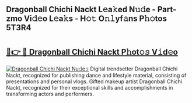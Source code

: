 ## Dragonball Chichi Nackt L𝚎a𝚔ed N𝚞𝚍e - Part-zmo Vi𝚍𝚎o L𝚎a𝚔s - H𝚘𝚝 O𝚗𝚕yf𝚊ns P𝚑𝚘tos 5T3R4

# <h2><a href="http://kf2438f.oniu.top/?m=Dragonball+Chichi+Nackt">🔗👉 🔴 Dragonball Chichi Nackt P𝚑ot𝚘𝚜 V𝚒d𝚎o</a></h2>

[![Dragonball Chichi Nackt Nu𝚍e𝚜](https://i.imgur.com/0qMVB7G.gif)](http://kf2438f.oniu.top/?m=Dragonball+Chichi+Nackt)
Digital trendsetter Dragonball Chichi Nackt, recognized for publishing dance and lifestyle material, consisting of presentations and personal vlogs. Gifted makeup artist Dragonball Chichi Nackt, recognized for their exceptional skills and accomplishments in transforming actors and performers.  
